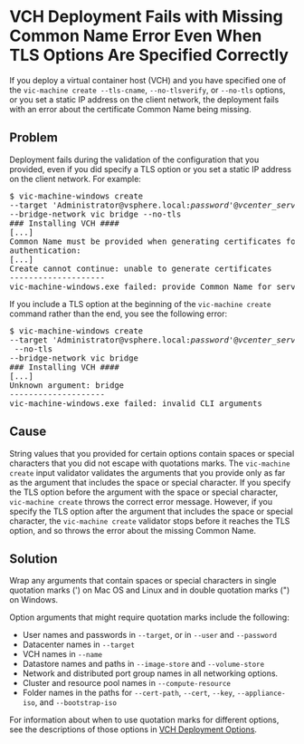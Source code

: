 # VCH Deployment Fails with Missing Common Name Error Even When TLS Options Are Specified Correctly #
If you deploy a virtual container host (VCH) and you have specified one of the `vic-machine create --tls-cname`, `--no-tlsverify`, or `--no-tls` options, or you set a static IP address on the client network, the deployment fails with an error about the certificate Common Name being missing.

## Problem ##
Deployment fails during the validation of the configuration that you provided, even if you did specify a TLS option or you set a static IP address on the client network. For example: 

<pre>$ vic-machine-windows create 
--target 'Administrator@vsphere.local:<i>password</i>'@<i>vcenter_server</i> 
--bridge-network vic bridge --no-tls
### Installing VCH ####
[...]
Common Name must be provided when generating certificates for client
authentication:
[...]
Create cannot continue: unable to generate certificates
--------------------
vic-machine-windows.exe failed: provide Common Name for server certificate</pre>

If you include a TLS option at the beginning of the `vic-machine create` command rather than the end, you see the following error: 
<pre>$ vic-machine-windows create 
--target 'Administrator@vsphere.local:<i>password</i>'@<i>vcenter_server</i> 
 --no-tls
--bridge-network vic bridge
### Installing VCH ####
[...]
Unknown argument: bridge
--------------------
vic-machine-windows.exe failed: invalid CLI arguments
</pre>


## Cause ##
String values that you provided for certain options contain spaces or special characters that you did not escape with quotations marks. The `vic-machine create` input validator validates the arguments that you provide only as far as the argument that includes the space or special character. If you specify the TLS option before the argument with the space or special character, `vic-machine create` throws the correct error message. However, if you specify the TLS option after the argument that includes the space or special character, the `vic-machine create` validator stops before it reaches the TLS option, and so throws the error about the missing Common Name.

## Solution ##
Wrap any arguments that contain spaces or special characters in single quotation marks (') on Mac OS and Linux and in double quotation marks (")  on Windows. 

Option arguments that might require quotation marks include the following:

- User names and passwords in `--target`, or in `--user` and `--password`
- Datacenter names in `--target`
- VCH names in `--name`
- Datastore names and paths in `--image-store` and `--volume-store`
- Network and distributed port group names in all networking options.
- Cluster and resource pool names in `--compute-resource`
- Folder names in the paths for `--cert-path`, `--cert`, `--key`, `--appliance-iso`, and `--bootstrap-iso`

For information about when to use quotation marks for different options, see the descriptions of those options in [VCH Deployment Options](vch_installer_options.md).
